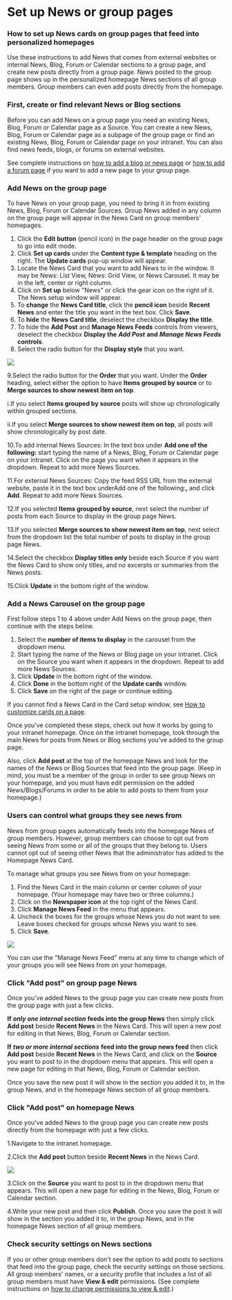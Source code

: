 # Set up News or group pages



### How to set up News cards on group pages that feed into personalized homepages

Use these instructions to add News that comes from external websites or internal News, Blog, Forum or Calendar sections to a group page, and create new posts directly from a group page. News posted to the group page shows up in the personalized homepage News sections of all group members. Group members can even add posts directly from the homepage.

### First, create or find relevant News or Blog sections

Before you can add News on a group page you need an existing News, Blog, Forum or Calendar page as a Source. You can create a new News, Blog, Forum or Calendar page as a subpage of the group page or find an existing News, Blog, Forum or Calendar page on your intranet. You can also find news feeds, blogs, or forums on external websites.  
  
See complete instructions on [how to add a blog or news page](../add-blog-or-news.md) or [how to add a forum page](../add-a-forum.md) if you want to add a new page to your group page.

### Add News on the group page

To have News on your group page, you need to bring it in from existing News, Blog, Forum or Calendar Sources. Group News added in any column on the group page will appear in the News Card on group members' homepages.  
 

1. Click the **Edit button** \(pencil icon\) in the page header on the group page to go into edit mode.
2. Click **Set up cards** under the **Content type & template** heading on the right. The **Update cards** pop-up window will appear.
3. Locate the News Card that you want to add News to in the window. It may be News: List View, News: Grid View, or News Carousel. It may be in the left, center or right column.
4. Click on **Set up** below "News" or click the gear icon on the right of it. The News setup window will appear.
5. To **change** the **News Card title**, click the **pencil icon** beside **Recent News** and enter the title you want in the text box. Click **Save**.
6. To **hide** the **News Card title**, deselect the checkbox **Display the title**.
7. To hide the **Add Post** and **Manage News Feeds** controls from viewers, deselect the checkbox **Display the** _**Add Post**_ **and** _**Manage News Feeds**_ **controls**.
8. Select the radio button for the **Display style** that you want.  

![](../../../.gitbook/assets/1%20%2827%29.jpg)



9.Select the radio button for the **Order** that you want. Under the **Order** heading, select either the option to have **Items grouped by source** or to **Merge sources to show newest item on top**.

i.If you select **Items grouped by source** posts will show up chronologically within grouped sections.

ii.If you select **Merge sources to show newest item on top**, all posts will show chronologically by post date.

10.To add internal News Sources: In the text box under **Add one of the following:** start typing the name of a News, Blog, Forum or Calendar page on your intranet. Click on the page you want when it appears in the dropdown. Repeat to add more News Sources.

11.For external News Sources: Copy the feed RSS URL from the external website, paste it in the text box underAdd one of the following:**,** and click **Add**. Repeat to add more News Sources.

12.If you selected **Items grouped by source**, next select the number of posts from each Source to display in the group page News.

13.If you selected **Merge sources to show newest item on top**, next select from the dropdown list the total number of posts to display in the group page News.

14.Select the checkbox **Display titles only** beside each Source if you want the News Card to show only titles, and no excerpts or summaries from the News posts.

15.Click **Update** in the bottom right of the window.

### Add a News Carousel on the group page

First follow steps 1 to 4 above under Add News on the group page, then continue with the steps below.

1. ​Select the **number of items to display** in the carousel from the dropdown menu.
2. Start typing the name of the News or Blog page on your intranet. Click on the Source you want when it appears in the dropdown. Repeat to add more News Sources.
3. Click **Update** in the bottom right of the window.
4. Click **Done** in the bottom right of the **Update cards** window.
5. Click **Save** on the right of the page or continue editing.

If you cannot find a News Card in the Card setup window, see [How to customize cards on a page](../modify-templates.md).  
  
Once you've completed these steps, check out how it works by going to your intranet homepage. Once on the intranet homepage, look through the main News for posts from News or Blog sections you've added to the group page.  
  
Also, click **Add post** at the top of the homepage News and look for the names of the News or Blog Sources that feed into the group page. \(Keep in mind, you must be a member of the group in order to see group News on your homepage, and you must have edit permission on the added News/Blogs/Forums in order to be able to add posts to them from your homepage.\)

### Users can control what groups they see news from

News from group pages automatically feeds into the homepage News of group members. However, group members can choose to opt out from seeing News from some or all of the groups that they belong to. Users cannot opt out of seeing other News that the administrator has added to the Homepage News Card.  
  
To manage what groups you see News from on your homepage:

1. Find the News Card in the main column or center column of your homepage. \(Your homepage may have two or three columns.\)
2. Click on the **Newspaper icon** at the top right of the News Card.
3. Click **Manage News Feed** in the menu that appears.
4. Uncheck the boxes for the groups whose News you do not want to see. Leave boxes checked for groups whose News you want to see.
5. Click **Save**.

![](../../../.gitbook/assets/2%20%2810%29.jpg)



You can use the "Manage News Feed" menu at any time to change which of your groups you will see News from on your homepage.

### Click "Add post" on group page News

Once you've added News to the group page you can create new posts from the group page with just a few clicks.  
  
**If** _**only one internal section**_ **feeds into the group News** then simply click **Add post** beside **Recent News** in the News Card. This will open a new post for editing in that News, Blog, Forum or Calendar section.  
  
**If** _**two or more internal sections**_ **feed into the group news feed** then click **Add post** beside **Recent News** in the News Card, and click on the **Source** you want to post to in the dropdown menu that appears. This will open a new page for editing in that News, Blog, Forum or Calendar section.  
  
Once you save the new post it will show in the section you added it to, in the group News, and in the homepage News section of all group members.

### Click "Add post" on homepage News

Once you've added News to the group page you can create new posts directly from the homepage with just a few clicks.

1.Navigate to the intranet homepage.

2.Click the **Add post** button beside **Recent News** in the News Card.  


![](../../../.gitbook/assets/3%20%2829%29.png)



3.Click on the **Source** you want to post to in the dropdown menu that appears. This will open a new page for editing in the News, Blog, Forum or Calendar section.

4.Write your new post and then click **Publish**. Once you save the post it will show in the section you added it to, in the group News, and in the homepage News section of all group members.

### Check security settings on News sections

If you or other group members don't see the option to add posts to sections that feed into the group page, check the security settings on those sections. All group members' names, or a security profile that includes a list of all group members must have **View & edit** permissions. \(See complete instructions on [how to change permissions to view & edit](../../security-settings-and-permissions/permission-to-view-and-edit.md).\)  


